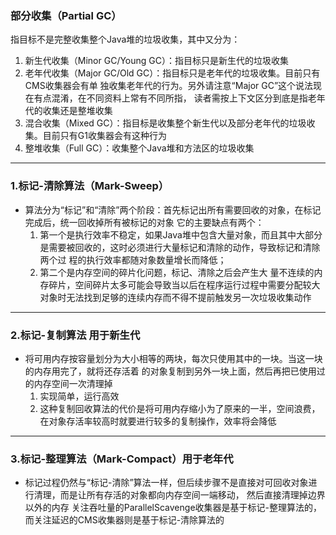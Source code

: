 ### 部分收集（Partial GC）
指目标不是完整收集整个Java堆的垃圾收集，其中又分为：
1. 新生代收集（Minor GC/Young GC）：指目标只是新生代的垃圾收集
2. 老年代收集（Major GC/Old GC）：指目标只是老年代的垃圾收集。目前只有CMS收集器会有单
       独收集老年代的行为。另外请注意“Major GC”这个说法现在有点混淆，在不同资料上常有不同所指，
       读者需按上下文区分到底是指老年代的收集还是整堆收集
3. 混合收集（Mixed GC）：指目标是收集整个新生代以及部分老年代的垃圾收集。目前只有G1收集器会有这种行为
4. 整堆收集（Full GC）：收集整个Java堆和方法区的垃圾收集
---
### 1.标记-清除算法（Mark-Sweep）
- 算法分为“标记”和“清除”两个阶段：首先标记出所有需要回收的对象，在标记完成后，统一回收掉所有被标记的对象
    它的主要缺点有两个：
  1. 第一个是执行效率不稳定，如果Java堆中包含大量对象，而且其中大部分是需要被回收的，这时必须进行大量标记和清除的动作，导致标记和清除两个过
          程的执行效率都随对象数量增长而降低；
  2. 第二个是内存空间的碎片化问题，标记、清除之后会产生大
          量不连续的内存碎片，空间碎片太多可能会导致当以后在程序运行过程中需要分配较大对象时无法找到足够的连续内存而不得不提前触发另一次垃圾收集动作
---
### 2.标记-复制算法  用于新生代
- 将可用内存按容量划分为大小相等的两块，每次只使用其中的一块。当这一块的内存用完了，就将还存活着
    的对象复制到另外一块上面，然后再把已使用过的内存空间一次清理掉
  1. 实现简单，运行高效
  2. 这种复制回收算法的代价是将可用内存缩小为了原来的一半，空间浪费，在对象存活率较高时就要进行较多的复制操作，效率将会降低
---  
### 3.标记-整理算法（Mark-Compact）用于老年代
- 标记过程仍然与“标记-清除”算法一样，但后续步骤不是直接对可回收对象进行清理，而是让所有存活的对象都向内存空间一端移动，
    然后直接清理掉边界以外的内存
  关注吞吐量的ParallelScavenge收集器是基于标记-整理算法的，而关注延迟的CMS收集器则是基于标记-清除算法的
    